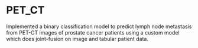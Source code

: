 # PET_CT
Implemented a binary classification model to predict lymph node metastasis from PET-CT images of prostate cancer patients using a custom model which does joint-fusion on image and tabular patient data.
